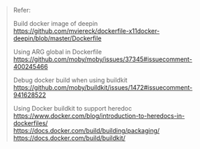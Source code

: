 > Refer:
> 
> Build docker image of deepin  
> https://github.com/mviereck/dockerfile-x11docker-deepin/blob/master/Dockerfile
> 
> Using ARG global in Dockerfile  
> https://github.com/moby/moby/issues/37345#issuecomment-400245466
> 
> Debug docker build when using buildkit  
> https://github.com/moby/buildkit/issues/1472#issuecomment-941628522
> 
> Using Docker buildkit to support heredoc  
> https://www.docker.com/blog/introduction-to-heredocs-in-dockerfiles/  
> https://docs.docker.com/build/building/packaging/  
> https://docs.docker.com/build/buildkit/